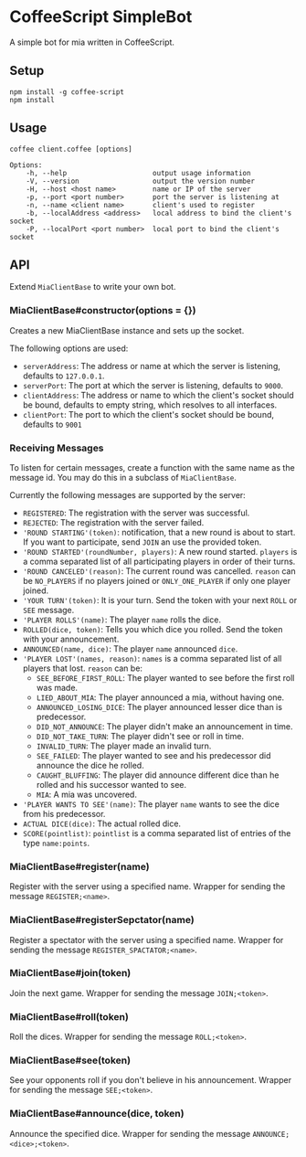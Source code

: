 # CoffeeScript SimpleBot

A simple bot for mia written in CoffeeScript.

## Setup

```
npm install -g coffee-script
npm install
```

## Usage

```
coffee client.coffee [options]

Options:
	-h, --help                     output usage information
	-V, --version                  output the version number
	-H, --host <host name>         name or IP of the server
	-p, --port <port number>       port the server is listening at
	-n, --name <client name>       client's used to register
	-b, --localAddress <address>   local address to bind the client's socket
	-P, --localPort <port number>  local port to bind the client's socket
```

## API

Extend `MiaClientBase` to write your own bot.

### MiaClientBase#constructor(options = {})

Creates a new MiaClientBase instance and sets up the socket.

The following options are used:

* `serverAddress`: The address or name at which the server is listening, defaults to `127.0.0.1`.
* `serverPort`: The port at which the server is listening, defaults to `9000`.
* `clientAddress`: The address or name to which the client's socket should be bound, defaults to empty string, which resolves to all interfaces.
* `clientPort`: The port to which the client's socket should be bound, defaults to `9001`

### Receiving Messages

To listen for certain messages, create a function with the same name as the message id. You may do this in a subclass of `MiaClientBase`.

Currently the following messages are supported by the server:

* `REGISTERED`: The registration with the server was successful.
* `REJECTED`: The registration with the server failed.
* `'ROUND STARTING'(token)`: notification, that a new round is about to start. If you want to participate, send `JOIN` an use the provided token.
* `'ROUND STARTED'(roundNumber, players)`: A new round started. `players` is a comma separated list of all participating players in order of their turns.
* `'ROUND CANCELED'(reason)`: The current round was cancelled. `reason` can be `NO_PLAYERS` if no players joined or `ONLY_ONE_PLAYER` if only one player joined.
* `'YOUR TURN'(token)`: It is your turn. Send the token with your next `ROLL` or `SEE` message.
* `'PLAYER ROLLS'(name)`: The player `name` rolls the dice.
* `ROLLED(dice, token)`: Tells you which dice you rolled. Send the token with your announcement.
* `ANNOUNCED(name, dice)`: The player `name` announced `dice`.
* `'PLAYER LOST'(names, reason)`: `names` is a comma separated list of all players that lost. `reason` can be:
	* `SEE_BEFORE_FIRST_ROLL`: The player wanted to see before the first roll was made.
	* `LIED_ABOUT_MIA`: The player announced a mia, without having one.
	* `ANNOUNCED_LOSING_DICE`: The player announced lesser dice than is predecessor.
	* `DID_NOT_ANNOUNCE`: The player didn't make an announcement in time.
	* `DID_NOT_TAKE_TURN`: The player didn't see or roll in time.
	* `INVALID_TURN`: The player made an invalid turn.
	* `SEE_FAILED`: The player wanted to see and his predecessor did announce the dice he rolled.
	* `CAUGHT_BLUFFING`: The player did announce different dice than he rolled and his successor wanted to see.
	* `MIA`: A mia was uncovered.
* `'PLAYER WANTS TO SEE'(name)`: The player `name` wants to see the dice from his predecessor.
* `ACTUAL DICE(dice)`: The actual rolled dice.
* `SCORE(pointlist)`: `pointlist` is a comma separated list of entries of the type `name:points`.

### MiaClientBase#register(name)

Register with the server using a specified name. Wrapper for sending the message `REGISTER;<name>`.

### MiaClientBase#registerSepctator(name)

Register a spectator with the server using a specified name. Wrapper for sending the message `REGISTER_SPACTATOR;<name>`.

### MiaClientBase#join(token)

Join the next game. Wrapper for sending the message `JOIN;<token>`.

### MiaClientBase#roll(token)

Roll the dices. Wrapper for sending the message `ROLL;<token>`.

### MiaClientBase#see(token)

See your opponents roll if you don't believe in his announcement. Wrapper for sending the message `SEE;<token>`.

### MiaClientBase#announce(dice, token)

Announce the specified dice. Wrapper for sending the message `ANNOUNCE;<dice>;<token>`.

